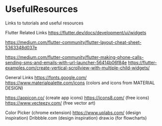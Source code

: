 # UsefulResources
Links to tutorials and useful resources

Flutter Related Links
https://flutter.dev/docs/development/ui/widgets

https://medium.com/flutter-community/flutter-layout-cheat-sheet-5363348d037e

https://medium.com/flutter-community/flutter-making-phone-calls-sending-sms-and-emails-with-url-launcher-56414b06f84e
https://flutter-examples.com/create-vertical-scrollview-with-multiple-child-widgets/

General Links
https://fonts.google.com/
https://www.materialpalette.com/icons (colors and icons from MATERIAL DESIGN)

https://appicon.co/ (create app icons)
https://icons8.com/ (free icons)
https://www.vecteezy.com/ (free vector art)

Color Picker (chrome extension)
https://www.uplabs.com/ (design inspiration)
Dribbble.com (design inspiration)
draw.io (for flowcharts)
